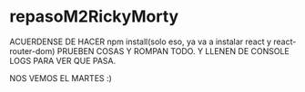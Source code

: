 # repasoM2RickyMorty
ACUERDENSE DE HACER npm install(solo eso, ya va a instalar react y react-router-dom)
PRUEBEN COSAS Y ROMPAN TODO.
Y LLENEN DE CONSOLE LOGS PARA VER QUE PASA.

NOS VEMOS EL MARTES :)
